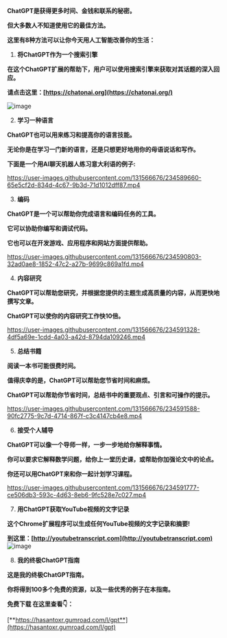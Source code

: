 **ChatGPT是获得更多时间、金钱和联系的秘密。**

**但大多数人不知道使用它的最佳方法。**

**这里有8种方法可以让你今天用人工智能改善你的生活：**

1. **将ChatGPT作为一个搜索引擎**

**在这个ChatGPT扩展的帮助下，用户可以使用搜索引擎来获取对其话题的深入回应。**

**请点击这里：[https://chatonai.org](https://chatonai.org/)**

![image](https://user-images.githubusercontent.com/131566676/234590053-c5297fb7-7c9b-4708-aef0-582061a3c379.png)

2. **学习一种语言**

**ChatGPT也可以用来练习和提高你的语言技能。**

**无论你是在学习一门新的语言，还是只想更好地用你的母语说话和写作。**

**下面是一个用AI聊天机器人练习意大利语的例子:**

https://user-images.githubusercontent.com/131566676/234589660-65e5cf2d-834d-4c67-9b3d-71d1012dff87.mp4

3. **编码**

**ChatGPT是一个可以帮助你完成语言和编码任务的工具。**

**它可以协助你编写和调试代码。**

**它也可以在开发游戏、应用程序和网站方面提供帮助。**

https://user-images.githubusercontent.com/131566676/234590803-32ad0ae8-1852-47c2-a27b-9699c869a1fd.mp4

4. **内容研究**

**ChatGPT可以帮助您研究，并根据您提供的主题生成高质量的内容，从而更快地撰写文章。**

**ChatGPT可以使你的内容研究工作快10倍。**

https://user-images.githubusercontent.com/131566676/234591328-4df5a69e-1cdd-4a03-a42d-8794da109246.mp4

5. **总结书籍**

**阅读一本书可能很费时间。**

**值得庆幸的是，ChatGPT可以帮助您节省时间和麻烦。**

**ChatGPT可以帮助你节省时间，总结书中的重要观点、引言和可操作的提示。**

https://user-images.githubusercontent.com/131566676/234591588-90fc2775-9c7d-4714-867f-c3c4147cb4e8.mp4

6. **接受个人辅导**

**ChatGPT可以像一个导师一样，一步一步地给你解释事情。**

**你可以要求它解释数学问题，给你上一堂历史课，或帮助你加强论文中的论点。**

**你还可以用ChatGPT来和你一起计划学习课程。**

https://user-images.githubusercontent.com/131566676/234591777-ce506db3-593c-4d63-8eb6-9fc528e7c027.mp4

7. **用ChatGPT获取YouTube视频的文字记录**

**这个Chrome扩展程序可以生成任何YouTube视频的文字记录和摘要!**

**到这里：[http://youtubetranscript.com](http://youtubetranscript.com)**
![image](https://user-images.githubusercontent.com/131566676/234591936-0b947860-9f06-45d4-ba89-f744d83a6704.png)


8. **我的终极ChatGPT指南**

**这是我的终极ChatGPT指南。**

**你将得到100多个免费的资源，以及一些优秀的例子在本指南。**

**免费下载 在这里查看👇：**

[**https://hasantoxr.gumroad.com/l/gpt**](https://hasantoxr.gumroad.com/l/gpt)
